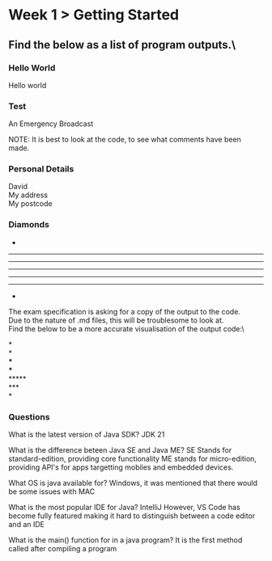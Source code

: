 # Week 1 > Getting Started
## Find the below as a list of program outputs.\

### Hello World
Hello world

### Test
An Emergency Broadcast

NOTE: It is best to look at the code, to see what comments have been made.

### Personal Details
David\
My address\
My postcode

### Diamonds
   *
  ***
 *****
*******
 *****
  ***
   *

The exam specification is asking for a copy of the output to the code.\
Due to the nature of .md files, this will be troublesome to look at.\
Find the below to be a more accurate visualisation of the output code:\


   \*\
  \***\
 \*****\
\*******\
 \*****\
  \***\
   \*



### Questions
What is the latest version of Java SDK?
JDK 21

What is the difference beteen Java SE and Java ME?
SE Stands for standard-edition, providing core functionality
ME stands for micro-edition, providing API's for apps targetting mobiles and embedded devices.

What OS is java available for?
Windows, it was mentioned that there would be some issues with MAC

What is the most popular IDE for Java?
IntelliJ
However, VS Code has become fully featured making it hard to distinguish between a code editor and an IDE

What is the main() function for in a java program?
It is the first method called after compiling a program
